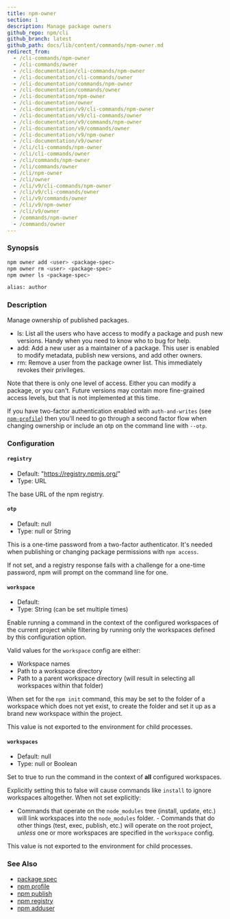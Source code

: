```yaml
---
title: npm-owner
section: 1
description: Manage package owners
github_repo: npm/cli
github_branch: latest
github_path: docs/lib/content/commands/npm-owner.md
redirect_from:
  - /cli-commands/npm-owner
  - /cli-commands/owner
  - /cli-documentation/cli-commands/npm-owner
  - /cli-documentation/cli-commands/owner
  - /cli-documentation/commands/npm-owner
  - /cli-documentation/commands/owner
  - /cli-documentation/npm-owner
  - /cli-documentation/owner
  - /cli-documentation/v9/cli-commands/npm-owner
  - /cli-documentation/v9/cli-commands/owner
  - /cli-documentation/v9/commands/npm-owner
  - /cli-documentation/v9/commands/owner
  - /cli-documentation/v9/npm-owner
  - /cli-documentation/v9/owner
  - /cli/cli-commands/npm-owner
  - /cli/cli-commands/owner
  - /cli/commands/npm-owner
  - /cli/commands/owner
  - /cli/npm-owner
  - /cli/owner
  - /cli/v9/cli-commands/npm-owner
  - /cli/v9/cli-commands/owner
  - /cli/v9/commands/owner
  - /cli/v9/npm-owner
  - /cli/v9/owner
  - /commands/npm-owner
  - /commands/owner
---
```


### Synopsis

```bash
npm owner add <user> <package-spec>
npm owner rm <user> <package-spec>
npm owner ls <package-spec>

alias: author
```

### Description

Manage ownership of published packages.

* ls: List all the users who have access to modify a package and push new
  versions.  Handy when you need to know who to bug for help.
* add: Add a new user as a maintainer of a package.  This user is enabled
  to modify metadata, publish new versions, and add other owners.
* rm: Remove a user from the package owner list.  This immediately revokes
  their privileges.

Note that there is only one level of access.  Either you can modify a package,
or you can't.  Future versions may contain more fine-grained access levels, but
that is not implemented at this time.

If you have two-factor authentication enabled with `auth-and-writes` (see
[`npm-profile`](/cli/v9/commands/npm-profile)) then you'll need to go through a second factor
flow when changing ownership or include an otp on the command line with `--otp`.

### Configuration

#### `registry`

* Default: "https://registry.npmjs.org/"
* Type: URL

The base URL of the npm registry.

#### `otp`

* Default: null
* Type: null or String

This is a one-time password from a two-factor authenticator. It's needed
when publishing or changing package permissions with `npm access`.

If not set, and a registry response fails with a challenge for a one-time
password, npm will prompt on the command line for one.

#### `workspace`

* Default:
* Type: String (can be set multiple times)

Enable running a command in the context of the configured workspaces of the
current project while filtering by running only the workspaces defined by
this configuration option.

Valid values for the `workspace` config are either:

* Workspace names
* Path to a workspace directory
* Path to a parent workspace directory (will result in selecting all
  workspaces within that folder)

When set for the `npm init` command, this may be set to the folder of a
workspace which does not yet exist, to create the folder and set it up as a
brand new workspace within the project.

This value is not exported to the environment for child processes.

#### `workspaces`

* Default: null
* Type: null or Boolean

Set to true to run the command in the context of **all** configured
workspaces.

Explicitly setting this to false will cause commands like `install` to
ignore workspaces altogether. When not set explicitly:

- Commands that operate on the `node_modules` tree (install, update, etc.)
will link workspaces into the `node_modules` folder. - Commands that do
other things (test, exec, publish, etc.) will operate on the root project,
_unless_ one or more workspaces are specified in the `workspace` config.

This value is not exported to the environment for child processes.

### See Also

* [package spec](/cli/v9/using-npm/package-spec)
* [npm profile](/cli/v9/commands/npm-profile)
* [npm publish](/cli/v9/commands/npm-publish)
* [npm registry](/cli/v9/using-npm/registry)
* [npm adduser](/cli/v9/commands/npm-adduser)
